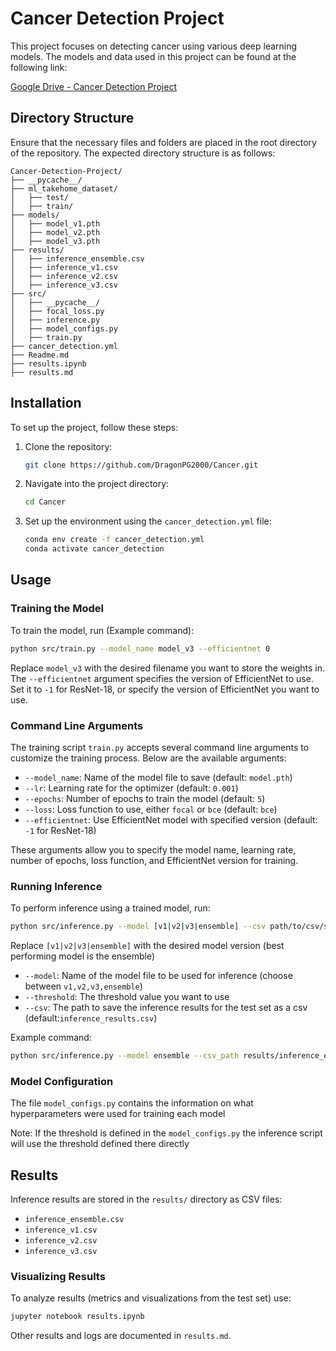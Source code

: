 # Cancer Detection Project

This project focuses on detecting cancer using various deep learning models. The models and data used in this project can be found at the following link:

[Google Drive - Cancer Detection Project](https://drive.google.com/drive/folders/1pmu139n2qBkxdw46nkIdDuYNMXN3pEe9?usp=sharing)

## Directory Structure

Ensure that the necessary files and folders are placed in the root directory of the repository. The expected directory structure is as follows:

```
Cancer-Detection-Project/
├── __pycache__/
├── ml_takehome_dataset/
│   ├── test/
│   ├── train/
├── models/
│   ├── model_v1.pth
│   ├── model_v2.pth
│   ├── model_v3.pth
├── results/
│   ├── inference_ensemble.csv
│   ├── inference_v1.csv
│   ├── inference_v2.csv
│   ├── inference_v3.csv
├── src/
│   ├── __pycache__/
│   ├── focal_loss.py
│   ├── inference.py
│   ├── model_configs.py
│   ├── train.py
├── cancer_detection.yml
├── Readme.md
├── results.ipynb
├── results.md
```

## Installation

To set up the project, follow these steps:

1. Clone the repository:
   ```bash
   git clone https://github.com/DragonPG2000/Cancer.git
   ```

2. Navigate into the project directory:
   ```bash
   cd Cancer
   ```

3. Set up the environment using the `cancer_detection.yml` file:
   ```bash
   conda env create -f cancer_detection.yml
   conda activate cancer_detection
   ```

## Usage

### Training the Model
To train the model, run (Example command):
```bash
python src/train.py --model_name model_v3 --efficientnet 0
```
Replace `model_v3` with the desired filename you want to store the weights in. The `--efficientnet` argument specifies the version of EfficientNet to use. Set it to `-1` for ResNet-18, or specify the version of EfficientNet you want to use.

### Command Line Arguments

The training script `train.py` accepts several command line arguments to customize the training process. Below are the available arguments:

- `--model_name`: Name of the model file to save (default: `model.pth`)
- `--lr`: Learning rate for the optimizer (default: `0.001`)
- `--epochs`: Number of epochs to train the model (default: `5`)
- `--loss`: Loss function to use, either `focal` or `bce` (default: `bce`)
- `--efficientnet`: Use EfficientNet model with specified version (default: `-1` for ResNet-18)

These arguments allow you to specify the model name, learning rate, number of epochs, loss function, and EfficientNet version for training.

### Running Inference
To perform inference using a trained model, run:
```bash
python src/inference.py --model [v1|v2|v3|ensemble] --csv path/to/csv/savefile
```
Replace `[v1|v2|v3|ensemble]` with the desired model version (best performing model is the ensemble)

- `--model`: Name of the model file to be used for inference (choose between `v1,v2,v3,ensemble`)
- `--threshold`: The threshold value you want to use
- `--csv`: The path to save the inference results for the test set as a csv (default:`inference_results.csv`)

Example command: 
```bash
python src/inference.py --model ensemble --csv_path results/inference_ensemble.csv
```

### Model Configuration
The file `model_configs.py` contains the information on what hyperparameters were used for training each model

Note: If the threshold is defined in the `model_configs.py` the inference script will use the threshold defined there directly

## Results
Inference results are stored in the `results/` directory as CSV files:
- `inference_ensemble.csv`
- `inference_v1.csv`
- `inference_v2.csv`
- `inference_v3.csv`

### Visualizing Results
To analyze results (metrics and visualizations from the test set) use:
```bash
jupyter notebook results.ipynb
```

Other results and logs are documented in `results.md`.
